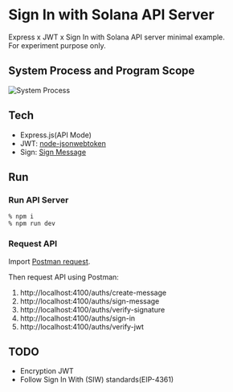 # Sign In with Solana API Server
Express x JWT x Sign In with Solana API server minimal example.  
For experiment purpose only.

## System Process and Program Scope
![System Process](https://github.com/256hax/sign-in-with-solana-api-server/blob/main/docs/screenshot/sytem-process.png?raw=true)

## Tech
- Express.js(API Mode)
- JWT: [node-jsonwebtoken](https://github.com/auth0/node-jsonwebtoken)
- Sign: [Sign Message](https://github.com/256hax/solana-anchor-react-minimal-example/blob/main/scripts/solana/spl-token-v0.3.x/createSignMessageUsingNaCl.ts)

## Run
### Run API Server
```
% npm i
% npm run dev
```

### Request API
Import [Postman request](https://github.com/256hax/sign-in-with-solana-api-server/tree/main/docs/postman).  

Then request API using Postman:  
1. http://localhost:4100/auths/create-message
2. http://localhost:4100/auths/sign-message
3. http://localhost:4100/auths/verify-signature
4. http://localhost:4100/auths/sign-in
5. http://localhost:4100/auths/verify-jwt

## TODO
- Encryption JWT
- Follow Sign In With (SIW) standards(EIP-4361)